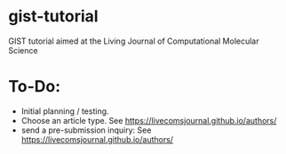# gist-tutorial
GIST tutorial aimed at the Living Journal of Computational Molecular Science

# To-Do:
* Initial planning / testing.
* Choose an article type.  See https://livecomsjournal.github.io/authors/
* send a pre-submission inquiry: See https://livecomsjournal.github.io/authors/
